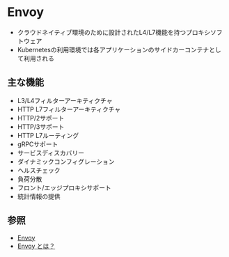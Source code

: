 # Envoy
- クラウドネイティブ環境のために設計されたL4/L7機能を持つプロキシソフトウェア
- Kubernetesの利用環境では各アプリケーションのサイドカーコンテナとして利用される

## 主な機能
- L3/L4フィルターアーキティクチャ
- HTTP L7フィルターアーキティクチャ
- HTTP/2サポート
- HTTP/3サポート
- HTTP L7ルーティング
- gRPCサポート
- サービスディスカバリー
- ダイナミックコンフィグレーション
- ヘルスチェック
- 負荷分散
- フロント/エッジプロキシサポート
- 統計情報の提供

## 参照
- [Envoy](https://www.envoyproxy.io/)
- [Envoy とは？](https://openstandia.jp/oss_info/envoy/)
